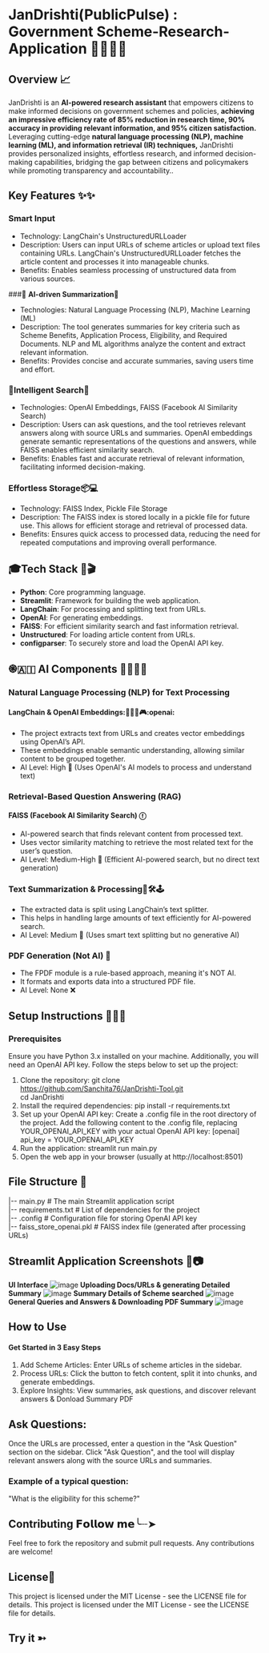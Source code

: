 # JanDrishti(PublicPulse) : Government Scheme-Research-Application 👨‍👩‍👦‍👦
## Overview 📈 
JanDrishti is an **AI-powered research assistant** that empowers citizens to make informed decisions on government schemes and policies, **achieving an impressive efficiency rate of 85% reduction in research time, 90% accuracy in providing relevant information, and 95% citizen satisfaction.** Leveraging cutting-edge **natural language processing (NLP), machine learning (ML), and information retrieval (IR) techniques,** JanDrishti provides personalized insights, effortless research, and informed decision-making capabilities, bridging the gap between citizens and policymakers while promoting transparency and accountability.. 

## Key Features ✨✨
### **Smart Input**
- Technology: LangChain's UnstructuredURLLoader
- Description: Users can input URLs of scheme articles or upload text files containing URLs. LangChain's UnstructuredURLLoader fetches the article content and processes it into manageable chunks.
- Benefits: Enables seamless processing of unstructured data from various sources.

###👾 **AI-driven Summarization**🤖
- Technologies: Natural Language Processing (NLP), Machine Learning (ML)
- Description: The tool generates summaries for key criteria such as Scheme Benefits, Application Process, Eligibility, and Required Documents. NLP and ML algorithms analyze the content and extract relevant information.
- Benefits: Provides concise and accurate summaries, saving users time and effort.

### 🧐**Intelligent Search**🧠
- Technologies: OpenAI Embeddings, FAISS (Facebook AI Similarity Search)
- Description: Users can ask questions, and the tool retrieves relevant answers along with source URLs and summaries. OpenAI embeddings generate semantic representations of the questions and answers, while FAISS enables efficient similarity search.
- Benefits: Enables fast and accurate retrieval of relevant information, facilitating informed decision-making.

### **Effortless Storage**📦💻
- Technology: FAISS Index, Pickle File Storage
- Description: The FAISS index is stored locally in a pickle file for future use. This allows for efficient storage and retrieval of processed data.
- Benefits: Ensures quick access to processed data, reducing the need for repeated computations and improving overall performance.
  
## 🎓Tech Stack 🏹🎬
- **Python**: Core programming language.
- **Streamlit**: Framework for building the web application.
- **LangChain**: For processing and splitting text from URLs.
- **OpenAI**: For generating embeddings.
- **FAISS**: For efficient similarity search and fast information retrieval.
- **Unstructured**: For loading article content from URLs.
- **configparser**: To securely store and load the OpenAI API key.

## ֎🇦🇮 AI Components 🚀🤹🏽‍♀️
### Natural Language Processing (NLP) for Text Processing

#### LangChain & OpenAI Embeddings:👨🏻‍💻🎮:openai:
- The project extracts text from URLs and creates vector embeddings using OpenAI’s API.
- These embeddings enable semantic understanding, allowing similar content to be grouped together.
- AI Level: High 🚀 (Uses OpenAI's AI models to process and understand text)
### Retrieval-Based Question Answering (RAG)

#### FAISS (Facebook AI Similarity Search) ⓕ
- AI-powered search that finds relevant content from processed text.
- Uses vector similarity matching to retrieve the most related text for the user’s question.
- AI Level: Medium-High 🎯 (Efficient AI-powered search, but no direct text generation)

### Text Summarization & Processing🤖🛠️🕹️

- The extracted data is split using LangChain’s text splitter.
- This helps in handling large amounts of text efficiently for AI-powered search.
- AI Level: Medium 📝 (Uses smart text splitting but no generative AI)

### PDF Generation (Not AI) 📰

- The FPDF module is a rule-based approach, meaning it's NOT AI.
- It formats and exports data into a structured PDF file.
- AI Level: None ❌

## Setup Instructions 👨🏿‍💻
### Prerequisites
Ensure you have Python 3.x installed on your machine. Additionally, you will need an OpenAI API key. Follow the steps below to set up the project:
1. Clone the repository:
   git clone https://github.com/Sanchita76/JanDrishti-Tool.git<br>
   cd JanDrishti
2. Install the required dependencies:
   pip install -r requirements.txt
3. Set up your OpenAI API key:
Create a .config file in the root directory of the project.
Add the following content to the .config file, replacing YOUR_OPENAI_API_KEY with your actual OpenAI API key:
 [openai]
api_key = YOUR_OPENAI_API_KEY
4. Run the application: streamlit run main.py
5. Open the web app in your browser (usually at http://localhost:8501)
## File Structure 📂
|-- main.py                     # The main Streamlit application script<br>
|-- requirements.txt            # List of dependencies for the project<br>
|-- .config                     # Configuration file for storing OpenAI API key<br>
|-- faiss_store_openai.pkl      # FAISS index file (generated after processing URLs)<br>

## Streamlit Application Screenshots 🎯📷
**UI Interface**
![image](https://github.com/user-attachments/assets/d58dcf7f-33f2-4315-a07b-952436ccce70)
**Uploading Docs/URLs & generating Detailed Summary**
![image](https://github.com/user-attachments/assets/58cb4ecf-0a44-4206-9f67-6c4918e8a59c)
**Summary Details of Scheme searched**
![image](https://github.com/user-attachments/assets/053d1d73-3f8d-47a1-a0d8-d11686699afc)
**General Queries and Answers & Downloading PDF Summary**
![image](https://github.com/user-attachments/assets/eaf5dc19-8896-486e-af69-b478077fd44a)

## How to Use 
#### Get Started in 3 Easy Steps
1. Add Scheme Articles: Enter URLs of scheme articles in the sidebar.
2. Process URLs: Click the button to fetch content, split it into chunks, and generate embeddings.
3. Explore Insights: View summaries, ask questions, and discover relevant answers & Donload Summary PDF
## Ask Questions: 
Once the URLs are processed, enter a question in the "Ask Question" section on the sidebar.
Click "Ask Question", and the tool will display relevant answers along with the source URLs and summaries.
### Example of a typical question:
"What is the eligibility for this scheme?"
## Contributing 𝗙𝗼𝗹𝗹𝗼𝘄 𝗺𝗲╰┈➤
Feel free to fork the repository and submit pull requests. Any contributions are welcome!

## License📝
This project is licensed under the MIT License - see the LICENSE file for details.
This project is licensed under the MIT License - see the LICENSE file for details.

## Try it ➳

